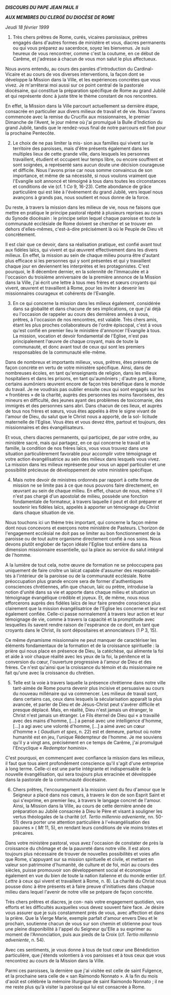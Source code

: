 ***DISCOURS DU PAPE JEAN PAUL II***

***AUX MEMBRES DU CLERGÉ DU DIOCÈSE DE ROME***

*Jeudi 18 février 1999*

1. Très chers prêtres de Rome, curés, vicaires paroissiaux, prêtres engagés dans d'autres formes de ministère et vous, diacres permanents ou qui vous préparez au sacerdoce, soyez les bienvenus. Je suis heureux de vous rencontrer, comme c'est la coutume, en ce début de Carême, et j'adresse à chacun de vous mon salut le plus affectueux.

Nous avons entendu, au cours des paroles d'introduction du Cardinal-Vicaire et au cours de vos diverses interventions, la façon dont se développe la Mission dans la Ville, et les expériences concrètes que vous vivez. Je m'arrêterai moi aussi sur ce point central de la pastorale diocésaine, qui constitue la préparation spécifique de Rome au grand Jubilé et qui représente donc à juste titre le thème constant de nos rencontres.

En effet, la Mission dans la Ville parcourt actuellement sa dernière étape, consacrée en particulier aux divers milieux de travail et de vie. Nous l'avons commencée avec la remise du Crucifix aux missionnaires, le premier Dimanche de l'Avent, le jour même où j'ai promulgué la Bulle d'Indiction du grand Jubilé, tandis que le rendez-vous final de notre parcours est fixé pour la prochaine Pentecôte.

2. Le choix de ne pas limiter la mis- sion aux familles qui vivent sur le territoire des paroisses, mais d'être présents également dans les multiples lieux de cette grande ville, dans lesquels les personnes travaillent, étudient et occupent leur temps libre, ou encore souffrent et sont soignées, a représenté sans aucun doute une décision courageuse et difficile. Nous l'avons prise car nous somme convaincus de son importance, et même de sa nécessité, si nous voulons vraiment que l'Evangile soit annoncé et témoigné à tous dans toutes les circonstances et conditions de vie (cf. 1 *Co* 9, 16-23). Cette abondance de grâce particulière qui est liée à l'événement du grand Jubilé, vers lequel nous avançons à grands pas, nous soutient et nous donne de la force.

Du reste, à travers la mission dans les milieux de vie, nous ne faisons que mettre en pratique le principe pastoral répété à plusieurs reprises au cours du Synode diocésain : le principe selon lequel chaque paroisse et toute la communauté ecclésiale de Rome doivent se chercher et se trouver en dehors d'elles-mêmes, c'est-à-dire précisément là où le Peuple de Dieu vit concrètement.

Il est clair que ce devoir, dans sa réalisation pratique, est confié avant tout aux fidèles laïcs, qui vivent et qui œuvrent effectivement dans les divers milieux. En effet, la mission au sein de chaque milieu pourra être d'autant plus efficace si les personnes qui y sont présentes et qui y travaillent chaque jour en deviennent les interprètes et les protagonistes. C'est pourquoi, le 8 décembre dernier, en la solennité de l'Immaculée et à l'occasion du troisième anniversaire de la première annonce de la Mission dans la Ville, j'ai écrit une lettre à tous mes frères et sœurs croyants qui vivent, œuvrent et travaillent à Rome, pour les inviter à devenir les missionnaires courageux et cohérents de l'Evangile.

3. En ce qui concerne la mission dans les milieux également, considérée dans sa globalité et dans chacune de ses implications, ce que j'ai déjà eu l'occasion de rappeler au cours des dernières années à vous, prêtres, à l'occasion de nos rencontres, est valable. Très chers amis, étant les plus proches collaborateurs de l'ordre épiscopal, c'est à vous qu'est confié en premier lieu le ministère d'annoncer l'Evangile à tous. La mission, vocation et devoir fondamental de l'Eglise, n'est pas principalement l'œuvre de chaque croyant, mais de toute la communauté, et donc avant tout de ceux qui sont les premiers responsables de la communauté elle-même.

Dans de nombreux et importants milieux, vous, prêtres, êtes présents de façon concrète en vertu de votre ministère spécifique. Ainsi, dans de nombreuses écoles, en tant qu'enseignants de religion, dans les milieux hospitaliers et dans les prisons, en tant qu'aumôniers ; d'autre part, à Rome, certains aumôniers œuvrent encore de façon très bénéfique dans le monde du travail. Je ne voudrais pas oublier ensuite ceux qui sont engagés sur les « frontières » de la charité, auprès des personnes les moins favorisées, des mineurs en difficulté, des jeunes ayant des problèmes de toxicomanie, des immigrés et des personnes sans abri. Dans chacun de ces lieux, et auprès de tous nos frères et sœurs, vous êtes appelés à être le signe vivant de l'amour de Dieu, du salut que le Christ nous a apporté, de la sol- licitude maternelle de l'Eglise. Vous êtes et vous devez être, partout et toujours, des missionnaires et des évangélisateurs.

Et vous, chers diacres permanents, qui participez, de par votre ordre, au ministère sacré, mais qui partagez, en ce qui concerne le travail et la famille, la condition de nos frères laïcs, vous vous trouvez dans une situation particulièrement favorable pour accomplir votre témoignage et votre action évangélisatrice au sein des milieux dans lesquels vous vivez. La mission dans les milieux représente pour vous un appel particulier et une possibilité précieuse de développement de votre ministère spécifique.

4. Mais notre devoir de ministres ordonnés par rapport à cette forme de mission ne se limite pas à ce que nous pouvons faire directement, en œuvrant au sein de chaque milieu. En effet, chacun de nous, même s'il n'est pas chargé d'un apostolat de milieu, possède une fonction fondamentale de formateur, à travers laquelle il peut et doit préparer et soutenir les fidèles laïcs, appelés à apporter un témoignage du Christ dans chaque situation de vie.

Nous touchons ici un thème très important, qui concerne la façon même dont nous concevons et exerçons notre ministère de Pasteurs. L'horizon de l'engagement ecclésial ne doit pas se limiter au bon fonctionnement de la paroisse ou de tout autre organisme directement confié à nos soins. Nous devons plutôt englober de façon idéale l'Eglise tout entière dans sa dimension missionnaire essentielle, qui la place au service du salut intégral de l'homme.

A la lumière de tout cela, notre œuvre de formation ne se préoccupera pas uniquement de faire croître un laïcat capable d'assumer des responsabili- tés à l'intérieur de la paroisse ou de la communauté ecclésiale. Notre préoccupation plus grande encore sera de former d'authentiques consciences chrétiennes, afin que chacun, laïc ou prêtre, introduise la notion d'unité dans sa vie et apporte dans chaque milieu et situation un témoignage évangélique crédible et joyeux. Et, de même, nous nous efforcerons auprès des fidèles laïcs de leur faire prendre conscience plus clairement que la mission évangélisatrice de l'Eglise les concerne et leur est également confiée. Celle-ci passe normalement à travers leur action et leur témoignage de vie, comme à travers la capacité et la promptitude avec lesquelles ils savent rendre raison de l'espérance de ce dont, en tant que croyants dans le Christ, ils sont dépositaires et annonciateurs (1 *P* 3, 15).

Ce même dynamisme missionnaire ne peut manquer de caractériser les éléments fondamentaux de la formation et de la croissance spirituelle : la prière qui nous place en présence de Dieu, la catéchèse, qui alimente la foi et aide à voir chaque réalité avec les yeux de la foi, la pénitence et la conversion du cœur, l'ouverture progressive à l'amour de Dieu et des frères. Ce n'est qu'ainsi que la croissance du témoin et du missionnaire ne fait qu'une avec la croissance du chrétien.

5. Telle est la voie à travers laquelle la présence chrétienne dans notre ville tant-aimée de Rome pourra devenir plus incisive et persuasive au cours du nouveau millénaire qui va commencer. Les milieux de travail sont, dans certains cas, ceux dans lesquels la sécularisation apparaît la plus avancée, et parler de Dieu et de Jésus-Christ peut s'avérer difficile et presque déplacé. Mais, en réalité, Dieu n'est jamais un étranger, le Christ n'est jamais un étranger. Le Fils éternel de Dieu qui « a travaillé avec des mains d'homme, [...] a pensé avec une intelligence d'homme, [...] a agi avec une volonté d'homme, [...] a aimé avec un cœur d'homme » ( *Gaudium et spes*, n. 22) est et demeure, partout où notre humanité est en jeu, l'unique Rédempteur de l'homme. Je me souviens qu'il y a vingt ans, précisément en ce temps de Carême, j'ai promulgué l'Encyclique « *Redemptor hominis*».

C'est pourquoi, en commençant avec confiance la mission dans les milieux, il faut que tous aient profondément conscience qu'il s'agit d'une entreprise à long terme. Celle-ci est une partie intégrante et indispensable de la nouvelle évangélisation, qui sera toujours plus enracinée et développée dans la pastorale de la communauté diocésaine.

6. Chers prêtres, l'encouragement à la mission vient du feu d'amour que le Seigneur a placé dans nos cœurs, à travers le don de son Esprit Saint et qui s'exprime, en premier lieu, à travers le langage concret de l'amour. Ainsi, la Mission dans la Ville, au cours de cette dernière année de préparation au Jubilé consacrée à Dieu le Père et visant à souligner les vertus théologales de la charité (cf. *Tertio millennio adveniente*, nn. 50-51) devra porter une attention particulière à l'«évangélisation des pauvres » ( *Mt* 11, 5), en rendant leurs conditions de vie moins tristes et précaires.

Dans votre ministère pastoral, vous avez l'occasion de constater de près la croissance du chômage et de la pauvreté dans notre ville. Il est alors toujours plus nécessaire de trouver de nouvelles possibilités et voies afin que Rome, s'appuyant sur sa mission spirituelle et civile, et mettant en valeur son patrimoine d'humanité, de culture et de foi, mûri au cours des siècles, puisse promouvoir son développement social et économique également en vue du bien de toute la nation italienne et du monde entier (cf. *Lettre* à ceux qui vivent et travaillent à Rome, n. 8). La charité du Christ nous pousse donc à être présents et à faire preuve d'initiatives dans chaque milieu dans lequel l'avenir de notre ville se prépare de façon concrète.

Très chers prêtres et diacres, je con- nais votre engagement quotidien, vos efforts et les difficultés auxquelles vous devez souvent faire face. Je désire vous assurer que je suis constamment près de vous, avec affection et dans la prière. Que la Vierge Marie, exemple parfait d'amour envers Dieu et le prochain, soutienne chacun de vous sur son chemin et obtienne pour tous une pleine disponibilité à l'appel du Seigneur qu'Elle a su exprimer au moment de l'Annonciation, puis aux pieds de la Croix (cf. *Tertio millennio adveniente*, n. 54).

Avec ces sentiments, je vous donne à tous de tout cœur une Bénédiction particulière, que j'étends volontiers à vos paroisses et à tous ceux que vous rencontrez au cours de la Mission dans la Ville.

Parmi ces paroisses, la dernière que j'ai visitée est celle de saint Fulgence, et la prochaine sera celle de « san Raimondo Nonnato ». A la fin du mois d'août est célébrée la mémoire liturgique de saint Raimondo Nonnato ; il ne me reste plus qu'à visiter la paroisse qui lui est consacrée à Rome.